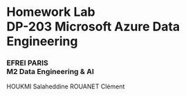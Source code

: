 # Homework Lab <br> DP-203 Microsoft Azure Data Engineering

### EFREI PARIS <br> M2 Data Engineering & AI 

HOUKMI Salaheddine
ROUANET Clément
